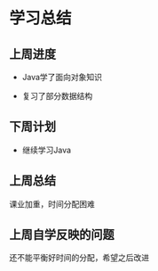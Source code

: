 # 学习总结



## 上周进度

* Java学了面向对象知识

* 复习了部分数据结构

  

## 下周计划

* 继续学习Java



## 上周总结

课业加重，时间分配困难

## 上周自学反映的问题

还不能平衡好时间的分配，希望之后改进